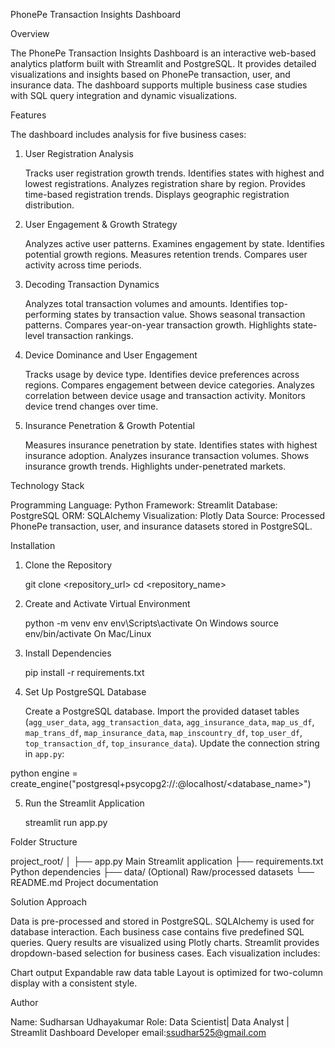  PhonePe Transaction Insights Dashboard

 Overview

The PhonePe Transaction Insights Dashboard is an interactive web-based analytics platform built with Streamlit and PostgreSQL. It provides detailed visualizations and insights based on PhonePe transaction, user, and insurance data. The dashboard supports multiple business case studies with SQL query integration and dynamic visualizations.



 Features

The dashboard includes analysis for five business cases:

1. User Registration Analysis

    Tracks user registration growth trends.
    Identifies states with highest and lowest registrations.
    Analyzes registration share by region.
    Provides time-based registration trends.
    Displays geographic registration distribution.

2. User Engagement & Growth Strategy

    Analyzes active user patterns.
    Examines engagement by state.
    Identifies potential growth regions.
    Measures retention trends.
    Compares user activity across time periods.

3. Decoding Transaction Dynamics

    Analyzes total transaction volumes and amounts.
    Identifies top-performing states by transaction value.
    Shows seasonal transaction patterns.
    Compares year-on-year transaction growth.
    Highlights state-level transaction rankings.

4. Device Dominance and User Engagement

    Tracks usage by device type.
    Identifies device preferences across regions.
    Compares engagement between device categories.
    Analyzes correlation between device usage and transaction activity.
    Monitors device trend changes over time.

5. Insurance Penetration & Growth Potential

    Measures insurance penetration by state.
    Identifies states with highest insurance adoption.
    Analyzes insurance transaction volumes.
    Shows insurance growth trends.
    Highlights under-penetrated markets.



 Technology Stack

 Programming Language: Python
 Framework: Streamlit
 Database: PostgreSQL
 ORM: SQLAlchemy
 Visualization: Plotly
 Data Source: Processed PhonePe transaction, user, and insurance datasets stored in PostgreSQL.



 Installation

1. Clone the Repository


   git clone <repository_url>
   cd <repository_name>


2. Create and Activate Virtual Environment


   python -m venv env
   env\Scripts\activate    On Windows
   source env/bin/activate  On Mac/Linux


3. Install Dependencies


   pip install -r requirements.txt


4. Set Up PostgreSQL Database

    Create a PostgreSQL database.
    Import the provided dataset tables (`agg_user_data`, `agg_transaction_data`, `agg_insurance_data`, `map_us_df`, `map_trans_df`, `map_insurance_data`, `map_inscountry_df`, `top_user_df`, `top_transaction_df`, `top_insurance_data`).
    Update the connection string in `app.py`:

  python
     engine = create_engine("postgresql+psycopg2://<username>:<password>@localhost/<database_name>")
  

5. Run the Streamlit Application


   streamlit run app.py




 Folder Structure


project_root/
│
├── app.py                 Main Streamlit application
├── requirements.txt       Python dependencies
├── data/                  (Optional) Raw/processed datasets
└── README.md              Project documentation




 Solution Approach

 Data is pre-processed and stored in PostgreSQL.
 SQLAlchemy is used for database interaction.
 Each business case contains five predefined SQL queries.
 Query results are visualized using Plotly charts.
 Streamlit provides dropdown-based selection for business cases.
 Each visualization includes:

   Chart output
   Expandable raw data table
 Layout is optimized for two-column display with a consistent style.



 Author

Name: Sudharsan Udhayakumar
Role: Data Scientist| Data Analyst | Streamlit Dashboard Developer
email:ssudhar525@gmail.com
